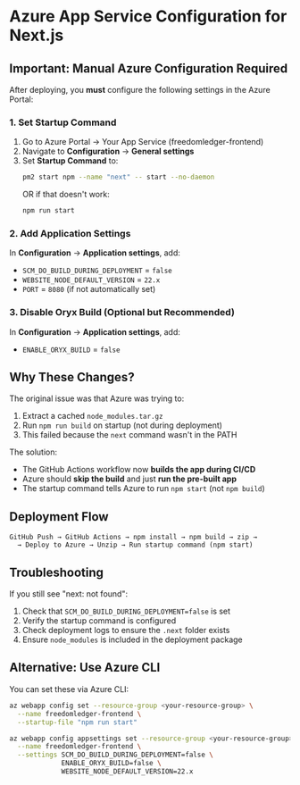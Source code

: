 # Azure App Service Configuration for Next.js

## Important: Manual Azure Configuration Required

After deploying, you **must** configure the following settings in the Azure Portal:

### 1. Set Startup Command

1. Go to Azure Portal → Your App Service (freedomledger-frontend)
2. Navigate to **Configuration** → **General settings**
3. Set **Startup Command** to:
   ```bash
   pm2 start npm --name "next" -- start --no-daemon
   ```
   OR if that doesn't work:
   ```bash
   npm run start
   ```

### 2. Add Application Settings

In **Configuration** → **Application settings**, add:

- `SCM_DO_BUILD_DURING_DEPLOYMENT` = `false`
- `WEBSITE_NODE_DEFAULT_VERSION` = `22.x`
- `PORT` = `8080` (if not automatically set)

### 3. Disable Oryx Build (Optional but Recommended)

In **Configuration** → **Application settings**, add:
- `ENABLE_ORYX_BUILD` = `false`

## Why These Changes?

The original issue was that Azure was trying to:
1. Extract a cached `node_modules.tar.gz`
2. Run `npm run build` on startup (not during deployment)
3. This failed because the `next` command wasn't in the PATH

The solution:
- The GitHub Actions workflow now **builds the app during CI/CD**
- Azure should **skip the build** and just **run the pre-built app**
- The startup command tells Azure to run `npm start` (not `npm build`)

## Deployment Flow

```
GitHub Push → GitHub Actions → npm install → npm build → zip →
  → Deploy to Azure → Unzip → Run startup command (npm start)
```

## Troubleshooting

If you still see "next: not found":
1. Check that `SCM_DO_BUILD_DURING_DEPLOYMENT=false` is set
2. Verify the startup command is configured
3. Check deployment logs to ensure the `.next` folder exists
4. Ensure `node_modules` is included in the deployment package

## Alternative: Use Azure CLI

You can set these via Azure CLI:

```bash
az webapp config set --resource-group <your-resource-group> \
  --name freedomledger-frontend \
  --startup-file "npm run start"

az webapp config appsettings set --resource-group <your-resource-group> \
  --name freedomledger-frontend \
  --settings SCM_DO_BUILD_DURING_DEPLOYMENT=false \
             ENABLE_ORYX_BUILD=false \
             WEBSITE_NODE_DEFAULT_VERSION=22.x
```
